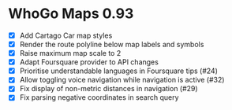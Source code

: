 WhoGo Maps 0.93
===============

* [x] Add Cartago Car map styles
* [x] Render the route polyline below map labels and symbols
* [x] Raise maximum map scale to 2
* [x] Adapt Foursquare provider to API changes
* [x] Prioritise understandable languages in Foursquare tips (#24)
* [x] Allow toggling voice navigation while navigation is active (#32)
* [x] Fix display of non-metric distances in navigation (#29)
* [x] Fix parsing negative coordinates in search query
